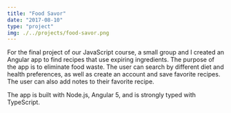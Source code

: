 ```yaml
---
title: "Food Savor"
date: "2017-08-10"
type: "project"
img: ./../projects/food-savor.png
---
```


For the final project of our JavaScript course, a small group and I created an Angular app to find recipes that use expiring ingredients. The purpose of the app is to eliminate food waste. The user can search by different diet and health preferences, as well as create an account and save favorite recipes. The user can also add notes to their favorite recipe.

The app is built with Node.js, Angular 5, and is strongly typed with TypeScript. 